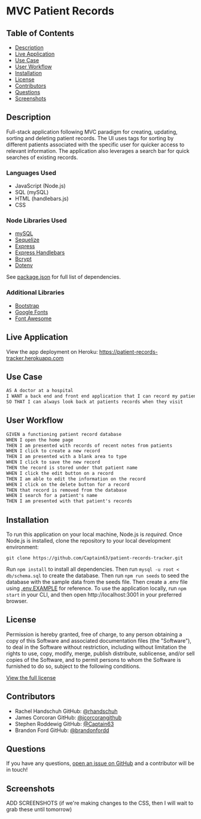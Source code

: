 # MVC Patient Records 

## Table of Contents
* [Description](#description)
* [Live Application](#live-application)
* [Use Case](#use-case)
* [User Workflow](#user-workflow)
* [Installation](#installation)
* [License](#license)
* [Contributors](#contributors)
* [Questions](#questions)
* [Screenshots](#screenshots)

## Description
Full-stack application following MVC paradigm for creating, updating, sorting and deleting patient records. The UI uses tags for sorting by different patients associated with the specific user for quicker access to relevant information. The application also leverages a search bar for quick searches of existing records.

### Languages Used
- JavaScript (Node.js)
- SQL (mySQL)
- HTML (handlebars.js)
- CSS

### Node Libraries Used
- [mySQL](https://www.npmjs.com/package/mysql)
- [Sequelize](https://www.npmjs.com/package/sequelize)
- [Express](https://www.npmjs.com/package/express)
- [Express Handlebars](https://www.npmjs.com/package/express-handlebars)
- [Bcrypt](https://www.npmjs.com/package/bcrypt)
- [Dotenv](https://www.npmjs.com/package/dotenv)

See [package.json](./package.json) for full list of dependencies.

### Additional Libraries
- [Bootstrap](https://getbootstrap.com/)
- [Google Fonts](https://fonts.google.com/)
- [Font Awesome](https://fontawesome.com/)

## Live Application
View the app deployment on Heroku: https://patient-records-tracker.herokuapp.com

## Use Case
```md
AS A doctor at a hospital
I WANT a back end and front end application that I can record my patient records
SO THAT I can always look back at patients records when they visit
```

## User Workflow
```md
GIVEN a functioning patient record database
WHEN I open the home page
THEN I am presented with records of recent notes from patients
WHEN I click to create a new record
THEN I am presented with a blank area to type
WHEN I click to save the new record
THEN the record is stored under that patient name
WHEN I click the edit button on a record
THEN I am able to edit the information on the record
WHEN I click on the delete button for a record
THEN that record is removed from the database
WHEN I search for a patient's name
THEN I am presented with that patient's records
```
## Installation
To run this application on your local machine, Node.js is _required_. Once Node.js is installed, clone the repository to your local development environment:
```
git clone https://github.com/Captain63/patient-records-tracker.git
```

Run ```npm install``` to install all dependencies. Then run ```mysql -u root < db/schema.sql``` to create the database. Then run ```npm run seeds``` to seed the database with the sample data from the seeds file. Then create a .env file using [.env.EXAMPLE](./.env.EXAMPLE) for reference. To use the application locally, run ```npm start``` in your CLI, and then open http://localhost:3001 in your preferred browser.

## License
Permission is hereby granted, free of charge, to any person obtaining a copy of this Software and associated documentation files (the "Software"), to deal in the Software without  restriction, including without limitation the rights to use, copy, modify, merge, publish distribute, sublicense, and/or sell copies of the Software, and to permit persons to whom the Software is furnished to do so, subject to the following conditions.

[View the full license](./LICENSE)

## Contributors
- Rachel Handschuh GitHub: [@rhandschuh](https://github.com/rhandschuh)
- James Corcoran GitHub: [@jcorcorangithub](https://github.com/jcorcorangithub)
- Stephen Roddewig GitHub: [@Captain63](https://github.com/Captain63)
- Brandon Ford GitHub: [@brandonfordd](https://github.com/brandonfordd)


## Questions
If you have any questions, [open an issue on GitHub](https://github.com/Captain63/patient-records-tracker/issues) and a contributor will be in touch!

## Screenshots
ADD SCREENSHOTS (if we're making changes to the CSS, then I will wait to grab these until tomorrow)